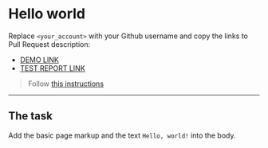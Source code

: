 # Hello world
Replace `<your_account>` with your Github username and copy the links to Pull Request description:
- [DEMO LINK](https://OleksandrOse.github.io/layout_hello-world/)
- [TEST REPORT LINK](https://OleksandrOse.github.io/layout_hello-world/report/html_report/)

> Follow [this instructions](https://mate-academy.github.io/layout_task-guideline/#how-to-solve-the-layout-tasks-on-github)
___

## The task 
Add the basic page markup and the text `Hello, world!` into the body.
